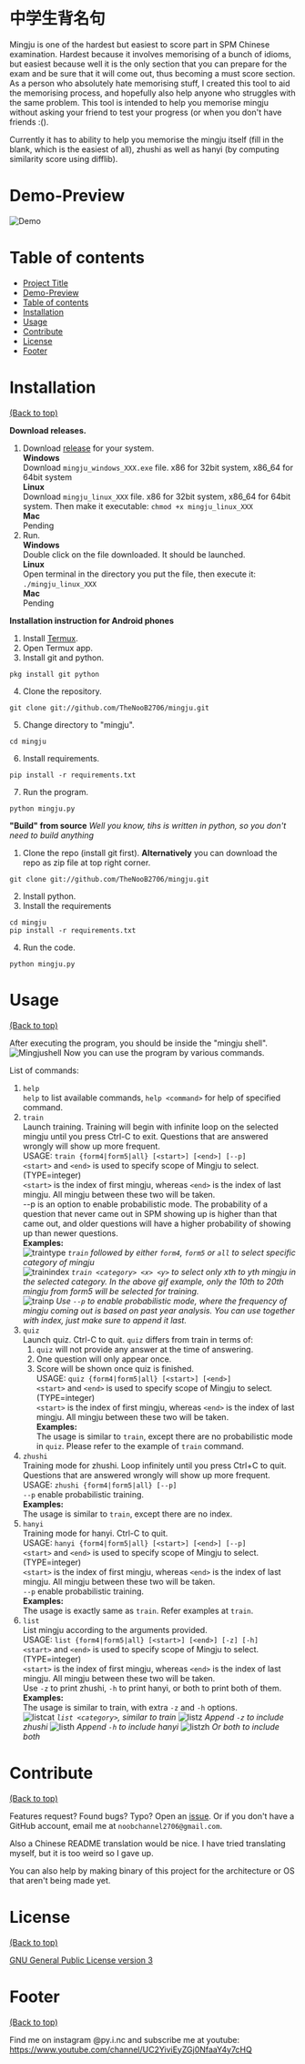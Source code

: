 <!-- Add banner here -->

# 中学生背名句
Mingju is one of the hardest but easiest to score part in SPM Chinese examination. Hardest because it involves memorising of a bunch of idioms, but easiest because well it is the only section that you can prepare for the exam and be sure that it will come out, thus becoming a must score section. As a person who absolutely hate memorising stuff, I created this tool to aid the memorising process, and hopefully also help anyone who struggles with the same problem. This tool is intended to help you memorise mingju without asking your friend to test your progress (or when you don't have friends :().

Currently it has to ability to help you memorise the mingju itself (fill in the blank, which is the easiest of all), zhushi as well as hanyi (by computing similarity score using difflib).

# Demo-Preview

<!-- Add a demo for your project -->

![Demo](https://i.ibb.co/4RGyGp2/mingjudemo.gif)

# Table of contents
- [Project Title](#中学生背名句)
- [Demo-Preview](#demo-preview)
- [Table of contents](#table-of-contents)
- [Installation](#installation)
- [Usage](#usage)
- [Contribute](#contribute)
- [License](#license)
- [Footer](#footer)

# Installation
[(Back to top)](#table-of-contents)  

**Download releases.**
1. Download [release](https://github.com/TheNooB2706/mingju/releases) for your system.  
   **Windows**  
   Download `mingju_windows_XXX.exe` file. x86 for 32bit system, x86_64 for 64bit system  
   **Linux**  
   Download `mingju_linux_XXX` file. x86 for 32bit system, x86_64 for 64bit system. Then make it executable: `chmod +x mingju_linux_XXX`  
   **Mac**  
   Pending
2. Run.  
   **Windows**  
   Double click on the file downloaded. It should be launched.  
   **Linux**  
   Open terminal in the directory you put the file, then execute it: `./mingju_linux_XXX`  
   **Mac**  
   Pending

**Installation instruction for Android phones**
1. Install [Termux](https://play.google.com/store/apps/details?id=com.termux&hl=en&gl=US).
2. Open Termux app.
3. Install git and python.
```
pkg install git python
```
4. Clone the repository.
```
git clone git://github.com/TheNooB2706/mingju.git
```
5. Change directory to "mingju".
```
cd mingju
```
6. Install requirements.
```
pip install -r requirements.txt
```
7. Run the program.
```
python mingju.py
```

**"Build" from source** *Well you know, tihs is written in python, so you don't need to build anything*
1. Clone the repo (install git first). **Alternatively** you can download the repo as zip file at top right corner.  
```
git clone git://github.com/TheNooB2706/mingju.git
```  
2. Install python.
3. Install the requirements
```
cd mingju
pip install -r requirements.txt
```  
4. Run the code.
```
python mingju.py
```

# Usage
[(Back to top)](#table-of-contents)  

After executing the program, you should be inside the "mingju shell".
![Mingjushell](https://i.ibb.co/s63246X/Screenshot-20201116-125243.png)
Now you can use the program by various commands.

List of commands:
1. `help`  
  `help` to list available commands, `help <command>` for help of specified command.
2. `train`  
  Launch training. Training will begin with infinite loop on the selected mingju until you press Ctrl-C to exit. Questions that are answered wrongly will show up more frequent.  
  USAGE: `train {form4|form5|all} [<start>] [<end>] [--p]`  
  `<start>` and `<end>` is used to specify scope of Mingju to select. (TYPE=integer)  
  `<start>` is the index of first mingju, whereas `<end>` is the index of last mingju. All mingju between these two will be taken.  
  --p is an option to enable probabilistic mode. The probability of a question that never came out in SPM showing up is higher than that came out, and older questions will have a higher probability of showing up than newer questions.  
  **Examples:**  
  ![traintype](https://i.ibb.co/w7VMJrZ/mingjutrainf4f5.gif)
  *`train` followed by either `form4`, `form5` or `all` to select specific category of mingju*  
  ![trainindex](https://i.ibb.co/5FPR9Hf/mingjutrainindex.gif)
  *`train <category> <x> <y>` to select only xth to yth mingju in the selected category. In the above gif example, only the 10th to 20th mingju from form5 will be selected for training.*  
  ![trainp](https://i.ibb.co/QDxCsYy/mingjutrainp.gif)
  *Use `--p` to enable probabilistic mode, where the frequency of mingju coming out is based on past year analysis. You can use together with index, just make sure to append it last.*  
3. `quiz`  
  Launch quiz. Ctrl-C to quit. `quiz` differs from train in terms of:  
    1) `quiz` will not provide any answer at the time of answering.  
    2) One question will only appear once.  
    3) Score will be shown once quiz is finished.  
  USAGE: `quiz {form4|form5|all} [<start>] [<end>]`  
  `<start>` and `<end>` is used to specify scope of Mingju to select. (TYPE=integer)  
  `<start>` is the index of first mingju, whereas `<end>` is the index of last mingju. All mingju between these two will be taken.  
  **Examples:**  
  The usage is similar to `train`, except there are no probabilistic mode in `quiz`. Please refer to the example of `train` command.
4. `zhushi`  
  Training mode for zhushi. Loop infinitely until you press Ctrl+C to quit. Questions that are answered wrongly will show up more frequent.  
  USAGE: `zhushi {form4|form5|all} [--p]`  
  `--p` enable probabilistic training.  
  **Examples:**  
  The usage is similar to `train`, except there are no index.  
5. `hanyi`  
  Training mode for hanyi. Ctrl-C to quit.  
  USAGE: `hanyi {form4|form5|all} [<start>] [<end>] [--p]`  
  `<start>` and `<end>` is used to specify scope of Mingju to select. (TYPE=integer)  
  `<start>` is the index of first mingju, whereas `<end>` is the index of last mingju. All mingju between these two will be taken.  
  `--p` enable probabilistic training.  
  **Examples:**  
  The usage is exactly same as `train`. Refer examples at `train`.  
6. `list`  
  List mingju according to the arguments provided.  
  USAGE: `list {form4|form5|all} [<start>] [<end>] [-z] [-h]`  
  `<start>` and `<end>` is used to specify scope of Mingju to select. (TYPE=integer)  
  `<start>` is the index of first mingju, whereas `<end>` is the index of last mingju. All mingju between these two will be taken.  
  Use `-z` to print zhushi, `-h` to print hanyi, or both to print both of them.  
  **Examples:**  
  The usage is similar to train, with extra `-z` and `-h` options.  
  ![listcat](https://i.ibb.co/6vdNVRb/mingjulistcat.gif)
  *`list <category>`, similar to train*
  ![listz](https://i.ibb.co/k9SGPq5/mingjulistz.gif)
  *Append `-z` to include zhushi*
  ![listh](https://i.ibb.co/WkGjmyn/mingjulisth.gif)
  *Append `-h` to include hanyi*
  ![listzh](https://i.ibb.co/z8z4qmB/mingjulistzh.gif)
  *Or both to include both*

# Contribute
[(Back to top)](#table-of-contents)  

Features request? Found bugs? Typo? Open an [issue](https://github.com/TheNooB2706/mingju/issues). Or if you don't have a GitHub account, email me at `noobchannel2706@gmail.com`.

Also a Chinese README translation would be nice. I have tried translating myself, but it is too weird so I gave up.

You can also help by making binary of this project for the architecture or OS that aren't being made yet.

# License
[(Back to top)](#table-of-contents)

[GNU General Public License version 3](https://opensource.org/licenses/GPL-3.0)

# Footer
[(Back to top)](#table-of-contents)

Find me on instagram @py.i.nc and subscribe me at youtube: https://www.youtube.com/channel/UC2YiviEyZGj0NfaaY4y7cHQ
